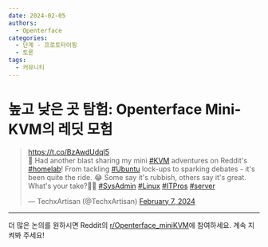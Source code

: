 ```yaml
---
date: 2024-02-05
authors:
  - Openterface
categories:
  - 단계 - 프로토타이핑
  - 토론
tags:
  - 커뮤니티
---
```


# 높고 낮은 곳 탐험: Openterface Mini-KVM의 레딧 모험

<blockquote class="twitter-tweet"><p lang="en" dir="ltr"><a href="https://t.co/BzAwdUdqI5">https://t.co/BzAwdUdqI5</a><br>🚀 Had another blast sharing my mini <a href="https://twitter.com/hashtag/KVM?src=hash&amp;ref_src=twsrc%5Etfw">#KVM</a> adventures on Reddit&#39;s <a href="https://twitter.com/hashtag/homelab?src=hash&amp;ref_src=twsrc%5Etfw">#homelab</a>! From tackling <a href="https://twitter.com/hashtag/Ubuntu?src=hash&amp;ref_src=twsrc%5Etfw">#Ubuntu</a> lock-ups to sparking debates - it&#39;s been quite the ride. 😂 Some say it&#39;s rubbish, others say it&#39;s great. What&#39;s your take?🤷‍♂️ <a href="https://twitter.com/hashtag/SysAdmin?src=hash&amp;ref_src=twsrc%5Etfw">#SysAdmin</a> <a href="https://twitter.com/hashtag/Linux?src=hash&amp;ref_src=twsrc%5Etfw">#Linux</a> <a href="https://twitter.com/hashtag/ITPros?src=hash&amp;ref_src=twsrc%5Etfw">#ITPros</a> <a href="https://twitter.com/hashtag/server?src=hash&amp;ref_src=twsrc%5Etfw">#server</a></p>&mdash; TechxArtisan (@TechxArtisan) <a href="https://twitter.com/TechxArtisan/status/1755241504962961726?ref_src=twsrc%5Etfw">February 7, 2024</a></blockquote> <script async src="https://platform.twitter.com/widgets.js" charset="utf-8"></script>

<!-- more -->


--------

더 많은 논의를 원하시면 Reddit의 [r/Openterface_miniKVM](https://www.reddit.com/r/Openterface_miniKVM/)에 참여하세요. 계속 지켜봐 주세요!